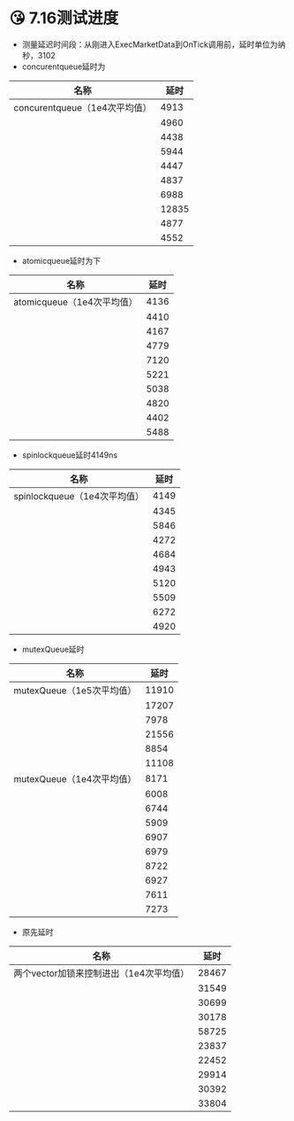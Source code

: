 # 😘 7.16测试进度

* 测量延迟时间段：从刚进入ExecMarketData到OnTick调用前，延时单位为纳秒，3102
* &#x20;concurentqueue延时为

| 名称                      | 延时    |
| ----------------------- | ----- |
| concurentqueue（1e4次平均值） | 4913  |
|                         | 4960  |
|                         | 4438  |
|                         | 5944  |
|                         | 4447  |
|                         | 4837  |
|                         | 6988  |
|                         | 12835 |
|                         | 4877  |
|                         | 4552  |

* atomicqueue延时为下

| 名称                   | 延时   |
| -------------------- | ---- |
| atomicqueue（1e4次平均值） | 4136 |
|                      | 4410 |
|                      | 4167 |
|                      | 4779 |
|                      | 7120 |
|                      | 5221 |
|                      | 5038 |
|                      | 4820 |
|                      | 4402 |
|                      | 5488 |

* spinlockqueue延时4149ns

| 名称                     | 延时   |
| ---------------------- | ---- |
| spinlockqueue（1e4次平均值） | 4149 |
|                        | 4345 |
|                        | 5846 |
|                        | 4272 |
|                        | 4684 |
|                        | 4943 |
|                        | 5120 |
|                        | 5509 |
|                        | 6272 |
|                        | 4920 |

* mutexQueue延时

| 名称                  | 延时    |
| ------------------- | ----- |
| mutexQueue（1e5次平均值） | 11910 |
|                     | 17207 |
|                     | 7978  |
|                     | 21556 |
|                     | 8854  |
|                     | 11108 |
| mutexQueue（1e4次平均值） | 8171  |
|                     | 6008  |
|                     | 6744  |
|                     | 5909  |
|                     | 6907  |
|                     | 6979  |
|                     | 8722  |
|                     | 6927  |
|                     | 7611  |
|                     | 7273  |

* 原先延时

| 名称                       | 延时    |
| ------------------------ | ----- |
| 两个vector加锁来控制进出（1e4次平均值） | 28467 |
|                          | 31549 |
|                          | 30699 |
|                          | 30178 |
|                          | 58725 |
|                          | 23837 |
|                          | 22452 |
|                          | 29914 |
|                          | 30392 |
|                          | 33804 |
